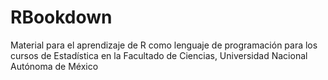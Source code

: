 # RBookdown
Material para el aprendizaje de R como lenguaje de programación para los cursos de Estadística en la Facultado de Ciencias,  Universidad Nacional Autónoma de México

